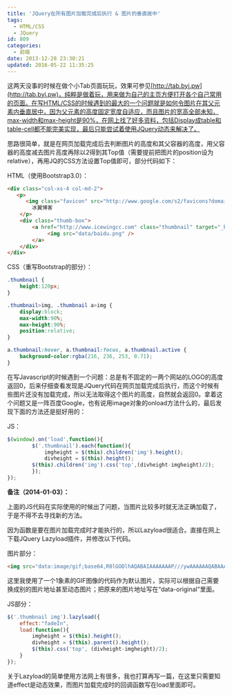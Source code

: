 ```yaml
---
title: 'JQuery在所有图片加载完成后执行 & 图片的垂直居中'
tags:
  - HTML/CSS
  - JQuery
id: 809
categories:
  - 前端
date: 2013-12-28 23:30:21
updated: 2016-05-22 11:35:25
---
```


这两天没事的时候在做个小Tab页面玩玩，效果可参见[http://tab.byi.pw](http://tab.byi.pw)，纯粹是做着玩，用来做为自己的主页方便打开各个自己常用的页面。在写HTML/CSS的时候遇到的最大的一个问题就是如何令图片在其父元素内垂直居中，因为父元素的高度固定宽度自适应，而且图片的宽高全部未知，max-width和max-height是90%，在网上找了好多资料，包括Display成table和table-cell都不能完美实现，最后只能尝试着使用JQuery动态来解决了。

思路很简单，就是在网页加载完成后去判断图片的高度和其父容器的高度，用父容器的高度减去图片高度再除以2得到其Top值（需要提前把图片的position设为relative），再用JQ的CSS方法设置Top值即可，部分代码如下：

HTML（使用Bootstrap3.0）：

```html
<div class="col-xs-4 col-md-2">
   <p>
      <img class="favicon" src="http://www.google.com/s2/favicons?domain_url=http://www.icewingcc.com" />
      	冰翼博客
    </p>
    <div class="thumb-box">
      	<a href="http://www.icewingcc.com" class="thumbnail" target="_blank">
             <img src="data/baidu.png" />
        </a>
    </div>
</div>
```

CSS（重写Bootstrap的部分）：

```css
.thumbnail {
	height:120px;
}

.thumbnail>img, .thumbnail a>img {
	display:block;
	max-width:90%;
	max-height:90%;
	position:relative;
}

a.thumbnail:hover, a.thumbnail:focus, a.thumbnail.active {
	background-color:rgba(216, 236, 253, 0.71);
}
```

在写Javascript的时候遇到一个问题：总是有不固定的一两个网站的LOGO的高度返回0，后来仔细查看发现是JQuery代码在网页加载完成后执行，而这个时候有些图片还没有加载完成，所以无法取得这个图片的高度，自然就会返回0。拿着这个问题又是一阵百度Google，也有说用image对象的onload方法什么的，最后发现下面的方法还是挺好用的：

JS：

```js
$(window).on('load',function(){
    	$('.thumbnail').each(function(){
    		imgheight = $(this).children('img').height();
    		divheight = $(this).height();
		$(this).children('img').css('top',(divheight-imgheight)/2);
    	});
});
```



**备注（2014-01-03）：**

上面的JS代码在实际使用的时候出了问题，当图片比较多时就无法正确加载了，于是不得不去寻找新的方法。

因为函数是要在图片加载完成时才能执行的，所以Lazyload很适合。直接在网上下载JQuery Lazyload插件，并修改以下代码。

图片部分：

```html
<img src="data:image/gif;base64,R0lGODlhAQABAIAAAAAAAP///ywAAAAAAQABAAACAUwAOw==" data-original="图片地址" />
```

这里我使用了一个1象素的GIF图像的代码作为默认图片，实际可以根据自己需要换成别的图片地址甚至动态图片；把原来的图片地址写在“data-original”里面。

JS部分：

```js
$('.thumbnail img').lazyload({
	effect:"fadeIn",
	load:function(){
		imgheight = $(this).height();
		divheight = $(this).parent().height();
		$(this).css('top', (divheight-imgheight)/2);
	}
});
```

关于Lazyload的简单使用方法网上有很多，我也打算再写一篇，在这里只需要知道effect是动态效果，而图片加载完成时的回调函数写在load里面即可。
